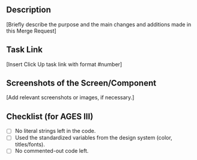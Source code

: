 ## Description

[Briefly describe the purpose and the main changes and additions made in this Merge Request]

## Task Link

[Insert Click Up task link with format #number]

## Screenshots of the Screen/Component

[Add relevant screenshots or images, if necessary.]

## Checklist (for AGES III)

- [ ] No literal strings left in the code.
- [ ] Used the standardized variables from the design system (color, titles/fonts).
- [ ] No commented-out code left.

